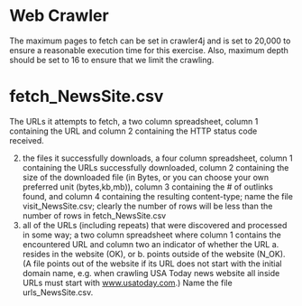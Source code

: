 # Web Crawler
The maximum pages to fetch can be set in crawler4j and is set to 20,000 to ensure a
reasonable execution time for this exercise. Also, maximum depth should be set to 16 to ensure that
we limit the crawling. <br/>

# fetch_NewsSite.csv 
The URLs it attempts to fetch, a two column spreadsheet, column 1 containing the URL and
column 2 containing the HTTP status code received. <br/>

2. the files it successfully downloads, a four column spreadsheet, column 1 containing the
URLs successfully downloaded, column 2 containing the size of the downloaded file (in
Bytes, or you can choose your own preferred unit (bytes,kb,mb)), column 3 containing
the # of outlinks found, and column 4 containing the resulting content-type; name the file
visit_NewsSite.csv; clearly the number of rows will be less than the number of rows in
fetch_NewsSite.csv
3. all of the URLs (including repeats) that were discovered and processed in some way; a two
column spreadsheet where column 1 contains the encountered URL and column two an
indicator of whether the URL a. resides in the website (OK), or b. points outside of the
website (N_OK). (A file points out of the website if its URL does not start with the initial
domain name, e.g. when crawling USA Today news website all inside URLs must start with
www.usatoday.com.) Name the file urls_NewsSite.csv. 
